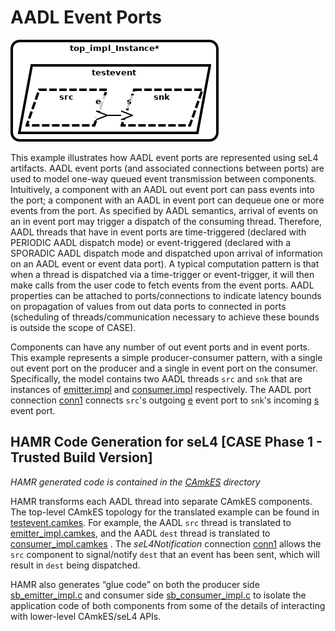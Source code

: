 # AADL Event Ports

![arch](diagrams/arch.png)

This example illustrates how AADL event ports are represented using seL4 
artifacts.   AADL event ports (and associated connections between ports) 
are used to model one-way queued event transmission between components.  Intuitively, 
a component with an AADL out event port can pass events into the port; 
a component with an AADL in event port can dequeue one or more events from the port.  As 
specified by AADL semantics, arrival of events on an in event port may
trigger a dispatch of the consuming thread.  Therefore, AADL threads that have in event ports are 
time-triggered (declared with PERIODIC AADL dispatch mode) or event-triggered 
(declared with a SPORADIC AADL dispatch mode and dispatched upon arrival 
of information on an AADL event or event data port).  A typical computation 
pattern is that when a thread is dispatched via a time-trigger or event-trigger, 
it will then make calls from the user code to fetch events from the
event ports.  AADL properties can be attached to ports/connections to indicate 
latency bounds on propagation of values from out data ports to connected in 
ports (scheduling of threads/communication necessary to achieve these bounds 
is outside the scope of CASE). 

Components can have any number of out event ports and in event ports.  This example 
represents a simple producer-consumer pattern, with a single out event port on the 
producer and a single in event port on the consumer.   Specifically, the model 
contains two AADL threads `src` and `snk` that are instances of 
[emitter.impl](testevent.aadl#L15-L16)
and 
[consumer.impl](testevent.aadl#L29-L30)
respectively. The AADL port connection 
[conn1](testevent.aadl#L46)
connects `src`'s outgoing 
[e](testevent.aadl#L7)
event port to `snk`'s incoming 
[s](testevent.aadl#L20)
event port.


## HAMR Code Generation for seL4 [CASE Phase 1 - Trusted Build Version]

*HAMR generated code is contained in the [CAmkES](CAmkES) directory*

HAMR transforms each AADL thread into separate CAmkES 
components.  The top-level CAmkES topology for the translated example 
can be found in 
[testevent.camkes](CAmkES/testevent.camkes). For example, the AADL `src` thread is translated 
to 
[emitter_impl.camkes](CAmkES/components/emitter_impl/emitter_impl.camkes), 
and the AADL `dest` thread is translated to 
[consumer_impl.camkes](CAmkES/components/consumer_impl/consumer_impl.camkes)
.  The *seL4Notification* connection
[conn1](CAmkES/testevent.camkes#L10) allows the `src` component to signal/notify
`dest` that an event has been sent, which will result in `dest` being dispatched.

HAMR also generates “glue code” on both the 
producer side 
[sb_emitter_impl.c](CAmkES/components/emitter_impl/src/sb_emitter_impl.c)
and consumer side 
[sb_consumer_impl.c](CAmkES/components/consumer_impl/src/sb_consumer_impl.c)
to isolate the application code of both components from some of the 
details of interacting with lower-level CAmkES/seL4 APIs.
